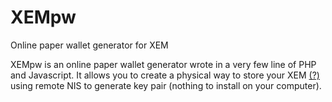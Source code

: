 # XEMpw
Online paper wallet generator for XEM

XEMpw is an online paper wallet generator wrote in a very few line of PHP and Javascript. 
It allows you to create a physical way to store your XEM <a href="nem.io" target="_blank">(?)</a> using remote NIS to generate key pair
(nothing to install on your computer).
